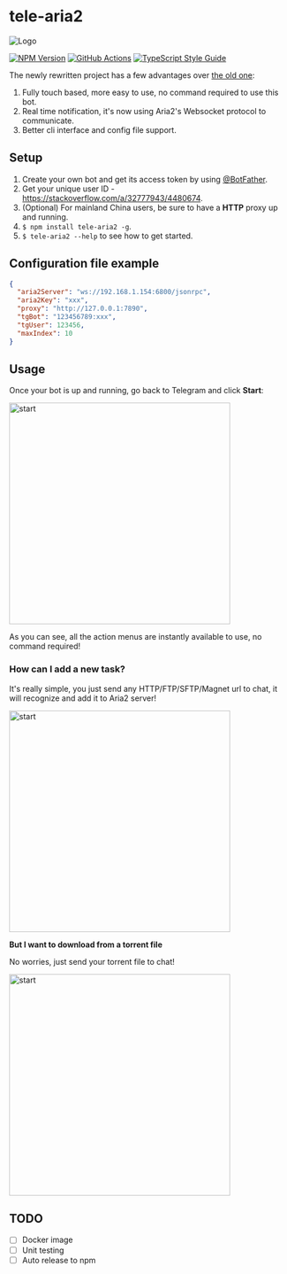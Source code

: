 # tele-aria2

![Logo](https://raw.githubusercontent.com/HouCoder/tele-aria2/HEAD/images/logo.png)

[![NPM Version][npm-image]][npm-url]
[![GitHub Actions][github-image]][github-url]
[![TypeScript Style Guide][gts-image]][gts-url]

The newly rewritten project has a few advantages over [the old one](https://github.com/HouCoder/tele-aria2/tree/legacy-python):

1. Fully touch based, more easy to use, no command required to use this bot.
2. Real time notification, it's now using Aria2's Websocket protocol to communicate.
3. Better cli interface and config file support.

## Setup

1. Create your own bot and get its access token by using [@BotFather](https://telegram.me/botfather).
1. Get your unique user ID - https://stackoverflow.com/a/32777943/4480674.
1. (Optional) For mainland China users, be sure to have a **HTTP** proxy up and running.
1. `$ npm install tele-aria2 -g`.
1. `$ tele-aria2 --help` to see how to get started.

## Configuration file example

```json
{
  "aria2Server": "ws://192.168.1.154:6800/jsonrpc",
  "aria2Key": "xxx",
  "proxy": "http://127.0.0.1:7890",
  "tgBot": "123456789:xxx",
  "tgUser": 123456,
  "maxIndex": 10
}
```

## Usage

Once your bot is up and running, go back to Telegram and click **Start**:

<img src="https://raw.githubusercontent.com/HouCoder/tele-aria2/HEAD/images/tele-aria2.start.gif" alt="start" width="400px">

As you can see, all the action menus are instantly available to use, no command required!

### How can I add a new task?

It's really simple, you just send any HTTP/FTP/SFTP/Magnet url to chat, it will recognize and add it to Aria2 server!

<img src="https://raw.githubusercontent.com/HouCoder/tele-aria2/HEAD/images/tele-aria2.download.gif" alt="start" width="400px">

**But I want to download from a torrent file**

No worries, just send your torrent file to chat!

<img src="https://raw.githubusercontent.com/HouCoder/tele-aria2/HEAD/images/tele-aria2.bt.png" alt="start" width="400px">

## TODO

- [ ] Docker image
- [ ] Unit testing
- [ ] Auto release to npm

[npm-image]: https://img.shields.io/npm/v/tele-aria2.svg
[npm-url]: https://npmjs.org/package/tele-aria2
[github-image]: https://github.com/HouCoder/tele-aria2/workflows/ci/badge.svg
[github-url]: https://github.com/HouCoder/tele-aria2/actions
[gts-image]: https://img.shields.io/badge/code%20style-google-blueviolet.svg
[gts-url]: https://github.com/google/gts

